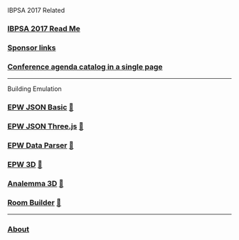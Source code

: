 IBPSA 2017 Related

### [IBPSA 2017 Read Me]( #readme-ibpsa-2017.md )
 
### [Sponsor links]( #menu-sponsor-links.md "View all 40 sites in a minute or two" )

### [Conference agenda catalog in a single page]( #sessions-building-simulation-2017.html "Speed your way to deciding what to see" )

***

Building Emulation

### [EPW JSON Basic]( #epw-json-basic/README.md "get started reading EPW JSON" ) [&#x1F517;]( epw-json-basic/epw-json-basic-cors-anywhere.html )

### [EPW JSON Three.js]( #epw-json-threejs/README.md "get started reading EPW JSON" ) [&#x1F517;]( epw-json-threejs/index.html )

### [EPW Data Parser]( #epw-parser/README.md "A fun fail" ) [&#x1F517;]( epw-parser/epw-parser-r2.html )

### [EPW 3D]( #epw-3d/README.md "Watch time fly" ) [&#x1F517;]( epw-3d/index.html )

### [Analemma 3D]( #analemma3-3d/README.md ) [&#x1F517;]( analemma3-3d/index.html )

### [Room Builder]( #room-builder/README.md ) [&#x1F517;]( room-builder/index.html )

***

### [About]( #about.md )

